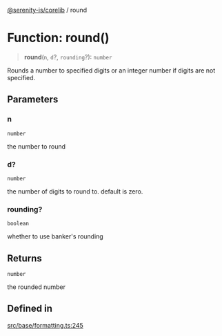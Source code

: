 [@serenity-is/corelib](../README.md) / round

# Function: round()

> **round**(`n`, `d`?, `rounding`?): `number`

Rounds a number to specified digits or an integer number if digits are not specified.

## Parameters

### n

`number`

the number to round

### d?

`number`

the number of digits to round to. default is zero.

### rounding?

`boolean`

whether to use banker's rounding

## Returns

`number`

the rounded number

## Defined in

[src/base/formatting.ts:245](https://github.com/serenity-is/serenity/blob/master/packages/corelib/src/base/formatting.ts#L245)
